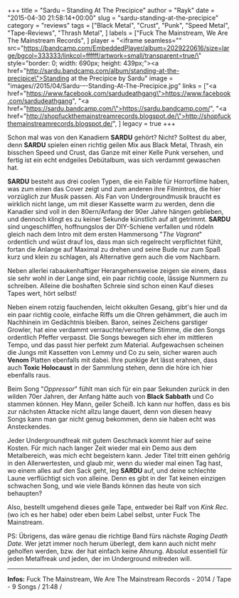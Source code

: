 +++
title = "Sardu – Standing At The Precipice"
author = "Rayk"
date = "2015-04-30 21:58:14+00:00"
slug = "sardu-standing-at-the-precipice"
category = "reviews"
tags = ["Black Metal", "Crust", "Punk", "Speed Metal", "Tape-Reviews", "Thrash Metal", ]
labels = ["Fuck The Mainstream, We Are The Mainstream Records", ]
player = "<iframe seamless=\"\" src=\"https://bandcamp.com/EmbeddedPlayer/album=2029220616/size=large/bgcol=333333/linkcol=ffffff/artwork=small/transparent=true/\" style=\"border: 0; width: 690px; height: 439px;\"><a href=\"http://sardu.bandcamp.com/album/standing-at-the-precipice\">Standing at the Precipice by Sardu</a></iframe>"
image = "images//2015/04/Sardu-–-Standing-At-The-Precipice.jpg"
links = ["<a href=\"https://www.facebook.com/sardudeathgang\">https://www.facebook.com/sardudeathgang</a>", "<a href=\"https://sardu.bandcamp.com/\">https://sardu.bandcamp.com/</a>", "<a href=\"http://shopfuckthemainstreamrecords.blogspot.de/\">http://shopfuckthemainstreamrecords.blogspot.de/</a>", ]
legacy = true
+++

Schon mal was von den Kanadiern **SARDU** gehört? Nicht? Solltest du aber, denn **SARDU** spielen einen richtig geilen Mix aus Black Metal, Thrash, ein bisschen Speed und Crust, das Ganze mit einer Kelle Punk versehen, und fertig ist ein echt endgeiles Debütalbum, was sich verdammt gewaschen hat.

**SARDU** besteht aus drei coolen Typen, die ein Faible für Horrorfilme haben, was zum einen das Cover zeigt und zum anderen ihre Filmintros, die hier vorzüglich zur Musik passen. Als Fan von Undergroundmusik braucht es wirklich nicht lange, um mit dieser Kassette warm zu werden, denn die Kanadier sind voll in den 80ern/Anfang der 90er Jahre hängen geblieben, und dennoch klingt es zu keiner Sekunde künstlich auf alt getrimmt. **SARDU** sind ungeschliffen, hoffnungslos der DIY-Schiene verfallen und rödeln gleich nach dem Intro mit dem ersten Hammersong "_The Vagrant_" ordentlich und wüst drauf los, dass man sich regelrecht verpflichtet fühlt, fortan die Anlange auf Maximal zu drehen und seine Bude nur zum Spaß kurz und klein zu schlagen, als Alternative gern auch die vom Nachbarn.

Neben allerlei rabaukenhaftiger Herangehensweise zeigen sie einem, dass sie sehr wohl in der Lange sind, ein paar richtig coole, lässige Nummern zu schreiben. Alleine die boshaften Schreie sind schon einen Kauf dieses Tapes wert, hört selbst!

Neben einem rotzig fauchenden, leicht okkulten Gesang, gibt's hier und da ein paar richtig coole, einfache Riffs um die Ohren gehämmert, die auch im Nachhinein im Gedächtnis bleiben. Baron, seines Zeichens garstiger Growler, hat eine verdammt verrauchte/versoffene Stimme, die den Songs ordentlich Pfeffer verpasst. Die Songs bewegen sich eher im mittleren Tempo, und das passt hier perfekt zum Material. Aufgewachsen scheinen die Jungs mit Kassetten von Lemmy und Co zu sein, sicher waren auch **Venom** Platten ebenfalls mit dabei. Ihre punkige Art lässt erahnen, dass auch **Toxic Holocaust** in der Sammlung stehen, denn die höre ich hier ebenfalls raus.

Beim Song "_Oppressor_" fühlt man sich für ein paar Sekunden zurück in den wilden 70er Jahren, der Anfang hätte auch von **Black Sabbath** und Co stammen können. Hey Mann, geiler Scheiß. Ich kann nur hoffen, dass es bis zur nächsten Attacke nicht allzu lange dauert, denn von diesen heavy Songs kann man gar nicht genug bekommen, denn sie haben echt was Ansteckendes.

Jeder Undergroundfreak mit gutem Geschmack kommt hier auf seine Kosten. Für mich nach langer Zeit wieder mal ein Demo aus dem Metalbereich, was mich echt begeistern kann. Jeder Titel tritt einen gehörig in den Allerwertesten, und glaub mir, wenn du wieder mal einen Tag hast, wo einem alles auf den Sack geht, leg **SARDU** auf, und deine schlechte Laune verflüchtigt sich von alleine. Denn es gibt in der Tat keinen einzigen schwachen Song, und wie viele Bands können das heute von sich behaupten?

Also, bestellt umgehend dieses geile Tape, entweder bei Ralf von _Kink Rec._ (wo ich es her habe) oder eben beim Label selbst, unter Fuck The Mainstream.

PS: Übrigens, das wäre genau die richtige Band fürs nächste _Raging Death Date_. Wer jetzt immer noch herum überlegt, dem kann auch nicht mehr geholfen werden, bzw. der hat einfach keine Ahnung. Absolut essentiell für jeden Metalfreak und jeden, der im Underground mitreden will.





---
**Infos:**
Fuck The Mainstream, We Are The Mainstream Records - 2014 / 
Tape - 9 Songs / 21:48 / 
